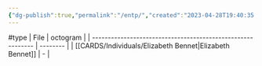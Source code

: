 ```yaml
---
{"dg-publish":true,"permalink":"/entp/","created":"2023-04-28T19:40:35.250+02:00","updated":"2023-04-28T19:43:06.508+02:00"}
---
```


#type
| File                                                        | octogram |
| ----------------------------------------------------------- | -------- |
| [[CARDS/Individuals/Elizabeth Bennet\|Elizabeth Bennet]] | \-       |


<script src="https://utteranc.es/client.js"  
        repo="Heart4sides/Comment_Section"
        issue-term="pathname"
        theme="github-dark-orange"
        crossorigin="anonymous"
        async> 
</script>